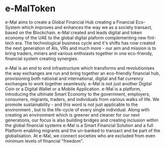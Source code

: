 # e-MalToken
e-Mal aims to create a Global Financial Hub creating a Financial Eco-System which improves and enhances the way we as a society transact, based on the Blockchain. e-Mal created and leads digital and token economy of the UAE to the global digital plaform complementing new fint-tech era. The technological business cycle and it's shifts has now created the next generation of AIs, VRs and much more - our aim and mission is to bring traders, miners and various enthsiasts together in one eco-friendy, financial system creating synergies. 

e-Mal is an end to end infrastructure which  transforms and revolutionises the way exchanges are run and bring together an eco-friendly financial hub, provisioning both national and international, digital and fiat currency exchanges to work together seamlessly. e-Mal is not just another Digital Coin or a Digital Wallet or a Mobile Application. e-Mal is a platform, introducing the ultimate Smart Economy to the government, employers, consumers, migrants, traders, and individuals from various walks of life. We promote sustainability - and this word is not just applicable to the environment , but to the life-cycle of every single individual. Along with creating an environment which is greener and cleaner for our next generations, our focus is also building bridges and creating inclusion within the global financial systems e-Mal is a Smart Financial Solution and a full Platform enabling migrants and the un-banked to transact and be part of the globalisation. At e-Mal, we connect societies who are excluded from even minimum levels of financial "freedom". 
